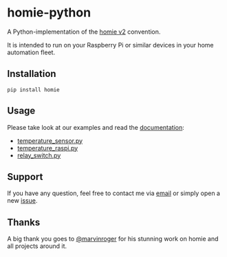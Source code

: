 # homie-python #

A Python-implementation of the [homie v2](https://github.com/marvinroger/homie) convention.

It is intended to run on your Raspberry Pi or similar devices in your home automation fleet.

## Installation ##

```pip install homie```

## Usage ##

Please take look at our examples and read the [documentation](docs/):

* [temperature_sensor.py](temperature_sensor.py)
* [temperature_raspi.py](temperature_raspi.py)
* [relay_switch.py](relay_switch.py)

## Support ##
If you have any question, feel free to contact me via [email](mailto:homie-python@almeroth.com) or simply open a new [issue](https://github.com/jalmeroth/homie-python/issues).

## Thanks ##
A big thank you goes to [@marvinroger](https://github.com/marvinroger) for his stunning work on homie and all projects around it.
